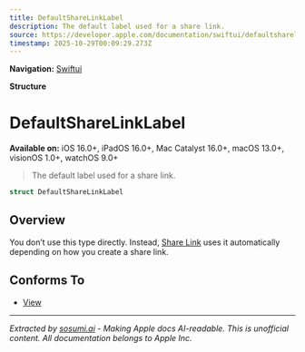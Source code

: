 ```yaml
---
title: DefaultShareLinkLabel
description: The default label used for a share link.
source: https://developer.apple.com/documentation/swiftui/defaultsharelinklabel
timestamp: 2025-10-29T00:09:29.273Z
---
```


**Navigation:** [Swiftui](/documentation/swiftui)

**Structure**

# DefaultShareLinkLabel

**Available on:** iOS 16.0+, iPadOS 16.0+, Mac Catalyst 16.0+, macOS 13.0+, visionOS 1.0+, watchOS 9.0+

> The default label used for a share link.

```swift
struct DefaultShareLinkLabel
```

## Overview

You don’t use this type directly. Instead, [Share Link](/documentation/swiftui/sharelink) uses it automatically depending on how you create a share link.

## Conforms To

- [View](/documentation/swiftui/view)

---

*Extracted by [sosumi.ai](https://sosumi.ai) - Making Apple docs AI-readable.*
*This is unofficial content. All documentation belongs to Apple Inc.*
